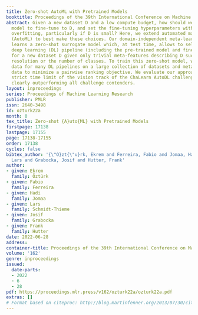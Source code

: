 ```yaml
---
title: Zero-shot AutoML with Pretrained Models
booktitle: Proceedings of the 39th International Conference on Machine Learning
abstract: Given a new dataset D and a low compute budget, how should we choose a pre-trained
  model to fine-tune to D, and set the fine-tuning hyperparameters without risking
  overfitting, particularly if D is small? Here, we extend automated machine learning
  (AutoML) to best make these choices. Our domain-independent meta-learning approach
  learns a zero-shot surrogate model which, at test time, allows to select the right
  deep learning (DL) pipeline (including the pre-trained model and fine-tuning hyperparameters)
  for a new dataset D given only trivial meta-features describing D such as image
  resolution or the number of classes. To train this zero-shot model, we collect performance
  data for many DL pipelines on a large collection of datasets and meta-train on this
  data to minimize a pairwise ranking objective. We evaluate our approach under the
  strict time limit of the vision track of the ChaLearn AutoDL challenge benchmark,
  clearly outperforming all challenge contenders.
layout: inproceedings
series: Proceedings of Machine Learning Research
publisher: PMLR
issn: 2640-3498
id: ozturk22a
month: 0
tex_title: Zero-shot {A}uto{ML} with Pretrained Models
firstpage: 17138
lastpage: 17155
page: 17138-17155
order: 17138
cycles: false
bibtex_author: '{\"O}zt{\"u}rk, Ekrem and Ferreira, Fabio and Jomaa, Hadi and Schmidt-Thieme,
  Lars and Grabocka, Josif and Hutter, Frank'
author:
- given: Ekrem
  family: Öztürk
- given: Fabio
  family: Ferreira
- given: Hadi
  family: Jomaa
- given: Lars
  family: Schmidt-Thieme
- given: Josif
  family: Grabocka
- given: Frank
  family: Hutter
date: 2022-06-28
address:
container-title: Proceedings of the 39th International Conference on Machine Learning
volume: '162'
genre: inproceedings
issued:
  date-parts:
  - 2022
  - 6
  - 28
pdf: https://proceedings.mlr.press/v162/ozturk22a/ozturk22a.pdf
extras: []
# Format based on citeproc: http://blog.martinfenner.org/2013/07/30/citeproc-yaml-for-bibliographies/
---
```

